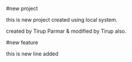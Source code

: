 #new project

this is new project created using local system.

created by Tirup Parmar & modified by Tirup also.

#new feature

this is new line added

